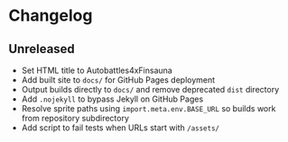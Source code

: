 # Changelog

## Unreleased
- Set HTML title to Autobattles4xFinsauna
- Add built site to `docs/` for GitHub Pages deployment
- Output builds directly to `docs/` and remove deprecated `dist` directory
- Add `.nojekyll` to bypass Jekyll on GitHub Pages
- Resolve sprite paths using `import.meta.env.BASE_URL` so builds work from repository subdirectory
- Add script to fail tests when URLs start with `/assets/`
